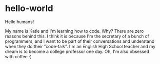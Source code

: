 # hello-world
Hello humans!

My name is Katie and I'm learning how to code. Why? There are zero reasons behind this.
I think it is because I'm the secretary of a bunch of programmers, and I want to be part of their conversations and understand when they do their "code-talk".
I'm an English High School teacher and my dream is to become a college professor one day.
Oh, I'm also obsessed with coffee :)
